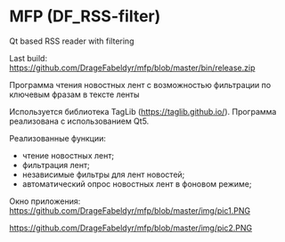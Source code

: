 # MFP (DF_RSS-filter)
Qt based RSS reader with filtering 

Last build: https://github.com/DrageFabeldyr/mfp/blob/master/bin/release.zip

Программа чтения новостных лент с возможностью фильтрации по ключевым фразам в тексте ленты

Используется библиотека TagLib (https://taglib.github.io/). Программа реализована с использованием Qt5.

Реализованные функции:
- чтение новостных лент;
- фильтрация лент;
- независимые фильтры для лент новостей;
- автоматический опрос новостных лент в фоновом режиме;

Окно приложения:
https://github.com/DrageFabeldyr/mfp/blob/master/img/pic1.PNG

https://github.com/DrageFabeldyr/mfp/blob/master/img/pic2.PNG

